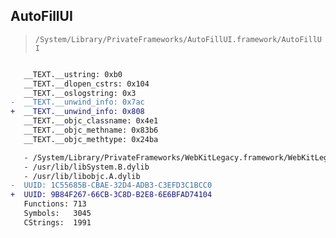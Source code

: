 ## AutoFillUI

> `/System/Library/PrivateFrameworks/AutoFillUI.framework/AutoFillUI`

```diff

   __TEXT.__ustring: 0xb0
   __TEXT.__dlopen_cstrs: 0x104
   __TEXT.__oslogstring: 0x3
-  __TEXT.__unwind_info: 0x7ac
+  __TEXT.__unwind_info: 0x808
   __TEXT.__objc_classname: 0x4e1
   __TEXT.__objc_methname: 0x83b6
   __TEXT.__objc_methtype: 0x24ba

   - /System/Library/PrivateFrameworks/WebKitLegacy.framework/WebKitLegacy
   - /usr/lib/libSystem.B.dylib
   - /usr/lib/libobjc.A.dylib
-  UUID: 1C55685B-CBAE-32D4-ADB3-C3EFD3C1BCC0
+  UUID: 9B84F267-66CB-3C8D-B2E8-6E6BFAD74104
   Functions: 713
   Symbols:   3045
   CStrings:  1991

```
